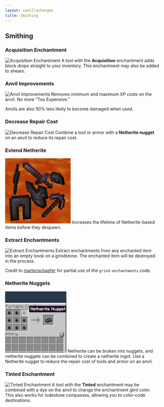 ```yaml
---
layout: vanillachanges
title: Smithing
---
```


## Smithing

### Acquisition Enchantment
![Acquisition Enchantment](https://raw.githubusercontent.com/svenhjol/Charm-Assets/master/web/charm-features/nope.png)
A tool with the **Acquisition** enchantment adds block drops straight to your inventory.  This enchantment may also be added to shears.

### Anvil Improvements
![Anvil Improvements](https://raw.githubusercontent.com/svenhjol/Charm-Assets/master/web/charm-features/nope.png)
Removes minimum and maximum XP costs on the anvil.  No more "Too Expensive."

Anvils are also 50% less likely to become damaged when used.

### Decrease Repair Cost
![Decrease Repair Cost](https://raw.githubusercontent.com/svenhjol/Charm-Assets/master/web/charm-features/nope.png)
Combine a tool or armor with a **Netherite nugget** on an anvil to reduce its repair cost.

### Extend Netherite
![Extend Netherite](https://github.com/svenhjol/Charm-Assets/blob/master/web/charm-features/netherite.png?raw=true)
Increases the lifetime of Netherite-based items before they despawn.

### Extract Enchantments
![Extract Enchantments](https://raw.githubusercontent.com/svenhjol/Charm-Assets/master/web/charm-features/nope.png)
Extract enchantments from any enchanted item into an empty book on a grindstone.
The enchanted item will be destroyed in the process.

Credit to [martenschaefer](https://github.com/mschae23/grind-enchantments) for partial use of the `grind-enchantments` code.

### Netherite Nuggets
![Netherite Nuggets](https://github.com/svenhjol/Charm-Assets/blob/master/web/charm-features/netherite-nugget.png?raw=true)
Netherite can be broken into nuggets, and netherite nuggets can be combined to create a netherite ingot.
Use a Netherite nugget to reduce the repair cost of tools and armor on an anvil.

### Tinted Enchantment
![Tinted Enchantment](https://raw.githubusercontent.com/svenhjol/Charm-Assets/master/web/charm-features/nope.png)
A tool with the **Tinted** enchantment may be combined with a dye on the anvil to change the enchantment glint color.
This also works for lodestone compasses, allowing you to color-code destinations.
